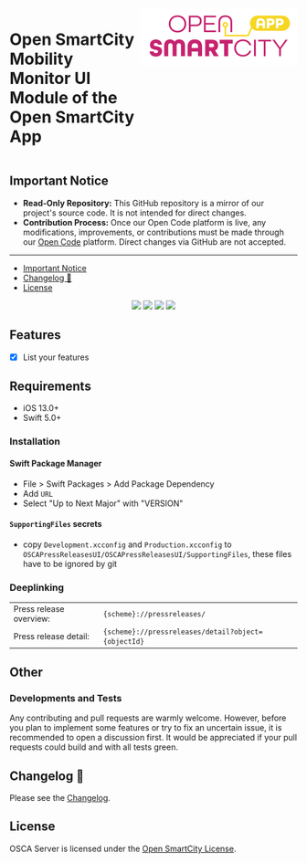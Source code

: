 <div style="display:flex;gap:1%;margin-bottom:20px">
  <h1 style="border:none">Open SmartCity Mobility Monitor UI Module of the Open SmartCity App</h1>
  <img height="100px" alt="logo" src="Docs/img/logo.svg">
</div>

## Important Notice

- **Read-Only Repository:** This GitHub repository is a mirror of our project's source code. It is not intended for direct changes.
- **Contribution Process:** Once our Open Code platform is live, any modifications, improvements, or contributions must be made through our [Open Code](https://gitlab.opencode.de/) platform. Direct changes via GitHub are not accepted.

---

- [Important Notice](#important-notice)
- [Changelog 📝](#changelog-)
- [License](#license)

<p align="center">
<img src="https://img.shields.io/badge/Platform%20Compatibility%20-ios-red">
<img src="https://img.shields.io/badge/Swift%20Compatibility%20-5.5%20%7C%205.4%20%7C%205.3%20%7C%205.2%20%7C%205.1-blue">
<a href="#"><img src="https://img.shields.io/badge/Swift-Doc-inactive"></a>
<a href="https://swift.org/package-manager/"><img src="https://img.shields.io/badge/SPM-supported-DE5C43.svg?style=flat"></a>
</p>

## Features
- [x] List your features

## Requirements

- iOS 13.0+
- Swift 5.0+

### Installation
#### Swift Package Manager
- File > Swift Packages > Add Package Dependency
- Add `URL`
- Select "Up to Next Major" with "VERSION"
#### `SupportingFiles` secrets #####
* copy `Development.xcconfig` and `Production.xcconfig` to `OSCAPressReleasesUI/OSCAPressReleasesUI/SupportingFiles`, these files have to be ignored by git
### Deeplinking
|                         |                                                     |
|---                      |---
| Press release overview: | `{scheme}://pressreleases/`                         |
| Press release detail:   | `{scheme}://pressreleases/detail?object={objectId}` |
## Other
### Developments and Tests

Any contributing and pull requests are warmly welcome. However, before you plan to implement some features or try to fix an uncertain issue, it is recommended to open a discussion first. It would be appreciated if your pull requests could build and with all tests green.

## Changelog 📝

Please see the [Changelog](CHANGELOG.md).

## License

OSCA Server is licensed under the [Open SmartCity License](LICENSE.md).
